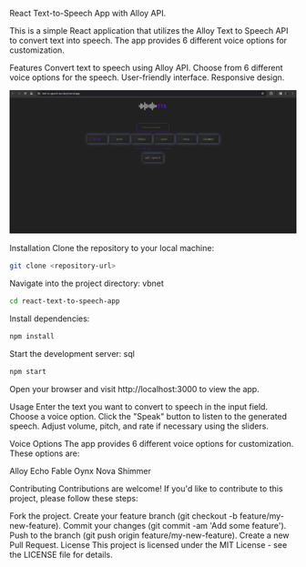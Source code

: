 React Text-to-Speech App with Alloy API.

This is a simple React application that utilizes the Alloy Text to Speech API to convert text into speech. The app provides 6 different voice options for customization.

Features
Convert text to speech using Alloy API.
Choose from 6 different voice options for the speech.
User-friendly interface.
Responsive design.


![Screenshot](./tts.png)

Installation
Clone the repository to your local machine:
```bash
git clone <repository-url>
```

Navigate into the project directory:
vbnet
```bash
cd react-text-to-speech-app
```
Install dependencies:
```bash
npm install
```
Start the development server:
sql
```bash
npm start
```
Open your browser and visit http://localhost:3000 to view the app.


Usage
Enter the text you want to convert to speech in the input field.
Choose a voice option.
Click the "Speak" button to listen to the generated speech.
Adjust volume, pitch, and rate if necessary using the sliders.

Voice Options
The app provides 6 different voice options for customization. These options are:

Alloy
Echo
Fable
Oynx
Nova
Shimmer


Contributing
Contributions are welcome! If you'd like to contribute to this project, please follow these steps:

Fork the project.
Create your feature branch (git checkout -b feature/my-new-feature).
Commit your changes (git commit -am 'Add some feature').
Push to the branch (git push origin feature/my-new-feature).
Create a new Pull Request.
License
This project is licensed under the MIT License - see the LICENSE file for details.

